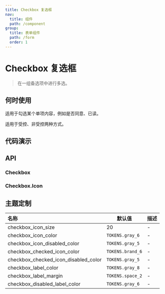 ```yaml
---
title: Checkbox 复选框
nav:
  title: 组件
  path: /component
group:
  title: 表单组件
  path: /form
  order: 1
---
```


# Checkbox 复选框

> 在一组备选项中进行多选。

## 何时使用

适用于勾选某个单项内容，例如是否同意、已读。

适用于受控、非受控两种方式。

## 代码演示

<code src="./__fixtures__/basic.tsx"></code>

## API

### Checkbox

<API hideTitle src="./checkbox.tsx"></API>

### Checkbox.Icon

<API hideTitle src="./checkbox-icon.tsx"></API>

## 主题定制

| 名称                                 | 默认值           | 描述 |
| :----------------------------------- | ---------------- | ---- |
| checkbox_icon_size                   | 20               | -    |
| checkbox_icon_color                  | `TOKENS.gray_6`  | -    |
| checkbox_icon_disabled_color         | `TOKENS.gray_5`  | -    |
| checkbox_checked_icon_color          | `TOKENS.brand_6` | -    |
| checkbox_checked_icon_disabled_color | `TOKENS.gray_5`  | -    |
| checkbox_label_color                 | `TOKENS.gray_8`  | -    |
| checkbox_label_margin                | `TOKENS.space_2` | -    |
| checkbox_disabled_label_color        | `TOKENS.gray_6`  | -    |
